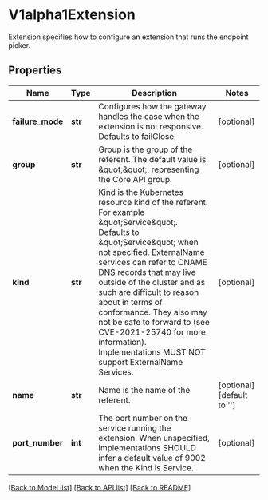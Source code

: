 # V1alpha1Extension

Extension specifies how to configure an extension that runs the endpoint picker.
## Properties
Name | Type | Description | Notes
------------ | ------------- | ------------- | -------------
**failure_mode** | **str** | Configures how the gateway handles the case when the extension is not responsive. Defaults to failClose. | [optional] 
**group** | **str** | Group is the group of the referent. The default value is \&quot;\&quot;, representing the Core API group. | [optional] 
**kind** | **str** | Kind is the Kubernetes resource kind of the referent. For example \&quot;Service\&quot;.  Defaults to \&quot;Service\&quot; when not specified.  ExternalName services can refer to CNAME DNS records that may live outside of the cluster and as such are difficult to reason about in terms of conformance. They also may not be safe to forward to (see CVE-2021-25740 for more information). Implementations MUST NOT support ExternalName Services. | [optional] 
**name** | **str** | Name is the name of the referent. | [optional] [default to '']
**port_number** | **int** | The port number on the service running the extension. When unspecified, implementations SHOULD infer a default value of 9002 when the Kind is Service. | [optional] 

[[Back to Model list]](../README.md#documentation-for-models) [[Back to API list]](../README.md#documentation-for-api-endpoints) [[Back to README]](../README.md)


